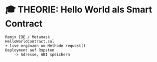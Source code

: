 # :mortar_board: THEORIE: Hello World als Smart Contract

	Remix IDE / Metamask
	HelloWorldContract.sol
	+ live ergänzen um Methode request()
	Deployment auf Ropsten
		-> Adresse, ABI speichern

